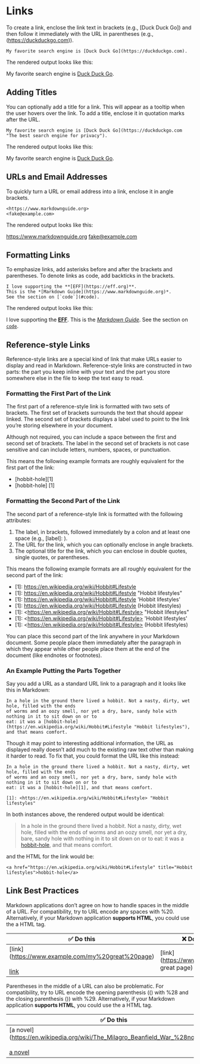# Links

To create a link, enclose the link text in brackets (e.g., [Duck Duck Go]) and then follow it immediately with the URL in parentheses (e.g., (https://duckduckgo.com)).

`My favorite search engine is [Duck Duck Go](https://duckduckgo.com).`

The rendered output looks like this:

My favorite search engine is [Duck Duck Go](https://duckduckgo.com).

## Adding Titles

You can optionally add a title for a link. This will appear as a tooltip when the user hovers over the link. To add a title, enclose it in quotation marks after the URL.

`My favorite search engine is [Duck Duck Go](https://duckduckgo.com "The best search engine for privacy").`

The rendered output looks like this:

My favorite search engine is [Duck Duck Go](https://duckduckgo.com "The best search engine for privacy").

## URLs and Email Addresses

To quickly turn a URL or email address into a link, enclose it in angle brackets.

```
<https://www.markdownguide.org>
<fake@example.com>
```

The rendered output looks like this:

<https://www.markdownguide.org>
<fake@example.com>

## Formatting Links

To emphasize links, add asterisks before and after the brackets and parentheses. To denote links as code, add backticks in the brackets.

```
I love supporting the **[EFF](https://eff.org)**.
This is the *[Markdown Guide](https://www.markdownguide.org)*.
See the section on [`code`](#code).
```

The rendered output looks like this:

I love supporting the **[EFF](https://eff.org)**.
This is the *[Markdown Guide](https://www.markdownguide.org)*.
See the section on [`code`](#code).

## Reference-style Links

Reference-style links are a special kind of link that make URLs easier to display and read in Markdown. Reference-style links are constructed in two parts: the part you keep inline with your text and the part you store somewhere else in the file to keep the text easy to read.

### Formatting the First Part of the Link

The first part of a reference-style link is formatted with two sets of brackets. The first set of brackets surrounds the text that should appear linked. The second set of brackets displays a label used to point to the link you’re storing elsewhere in your document.

Although not required, you can include a space between the first and second set of brackets. The label in the second set of brackets is not case sensitive and can include letters, numbers, spaces, or punctuation.

This means the following example formats are roughly equivalent for the first part of the link:

- \[hobbit-hole\]\[1\]
- \[hobbit-hole\] \[1\]

### Formatting the Second Part of the Link

The second part of a reference-style link is formatted with the following attributes:

1. The label, in brackets, followed immediately by a colon and at least one space (e.g., [label]: ).
2. The URL for the link, which you can optionally enclose in angle brackets.
3. The optional title for the link, which you can enclose in double quotes, single quotes, or parentheses.

This means the following example formats are all roughly equivalent for the second part of the link:

- \[1\]: https://en.wikipedia.org/wiki/Hobbit#Lifestyle
- \[1\]: https://en.wikipedia.org/wiki/Hobbit#Lifestyle "Hobbit lifestyles"
- \[1\]: https://en.wikipedia.org/wiki/Hobbit#Lifestyle 'Hobbit lifestyles'
- \[1\]: https://en.wikipedia.org/wiki/Hobbit#Lifestyle (Hobbit lifestyles)
- \[1\]: \<https://en.wikipedia.org/wiki/Hobbit#Lifestyle> "Hobbit lifestyles"
- \[1\]: \<https://en.wikipedia.org/wiki/Hobbit#Lifestyle> 'Hobbit lifestyles'
- \[1\]: \<https://en.wikipedia.org/wiki/Hobbit#Lifestyle> (Hobbit lifestyles)

You can place this second part of the link anywhere in your Markdown document. Some people place them immediately after the paragraph in which they appear while other people place them at the end of the document (like endnotes or footnotes).
 
### An Example Putting the Parts Together

Say you add a URL as a standard URL link to a paragraph and it looks like this in Markdown:

```
In a hole in the ground there lived a hobbit. Not a nasty, dirty, wet hole, filled with the ends
of worms and an oozy smell, nor yet a dry, bare, sandy hole with nothing in it to sit down on or to
eat: it was a [hobbit-hole](https://en.wikipedia.org/wiki/Hobbit#Lifestyle "Hobbit lifestyles"), and that means comfort.
```

Though it may point to interesting additional information, the URL as displayed really doesn’t add much to the existing raw text other than making it harder to read. To fix that, you could format the URL like this instead:

```
In a hole in the ground there lived a hobbit. Not a nasty, dirty, wet hole, filled with the ends
of worms and an oozy smell, nor yet a dry, bare, sandy hole with nothing in it to sit down on or to
eat: it was a [hobbit-hole][1], and that means comfort.

[1]: <https://en.wikipedia.org/wiki/Hobbit#Lifestyle> "Hobbit lifestyles"
```

In both instances above, the rendered output would be identical:

> In a hole in the ground there lived a hobbit. Not a nasty, dirty, wet hole, filled with the ends of worms and an oozy smell, nor yet a dry, bare, sandy hole with nothing in it to sit down on or to eat: it was a [hobbit-hole](https://en.wikipedia.org/wiki/Hobbit#Lifestyle "Hobbit lifestyles"), and that means comfort.

and the HTML for the link would be:

`<a href="https://en.wikipedia.org/wiki/Hobbit#Lifestyle" title="Hobbit lifestyles">hobbit-hole</a>`

## Link Best Practices

Markdown applications don’t agree on how to handle spaces in the middle of a URL. For compatibility, try to URL encode any spaces with %20. Alternatively, if your Markdown application **supports HTML**, you could use the a HTML tag.

| ✅  Do this | ❌  Don't do this |
| --- | --- |
| \[link\](https://www.example.com/my%20great%20page)<br><br><a href="https://www.example.com/my great page">link</a> | [link](https://www.example.com/my great page) |

Parentheses in the middle of a URL can also be problematic. For compatibility, try to URL encode the opening parenthesis (() with %28 and the closing parenthesis ()) with %29. Alternatively, if your Markdown application **supports HTML**, you could use the a HTML tag.

| ✅  Do this | ❌  Don't do this |
| --- | --- |
| \[a novel\](https://en.wikipedia.org/wiki/The_Milagro_Beanfield_War_%28novel%29)<br><br><a href="https://en.wikipedia.org/wiki/The_Milagro_Beanfield_War_(novel)">a novel</a> | \[a novel\](https://en.wikipedia.org/wiki/The_Milagro_Beanfield_War_(novel)) |
